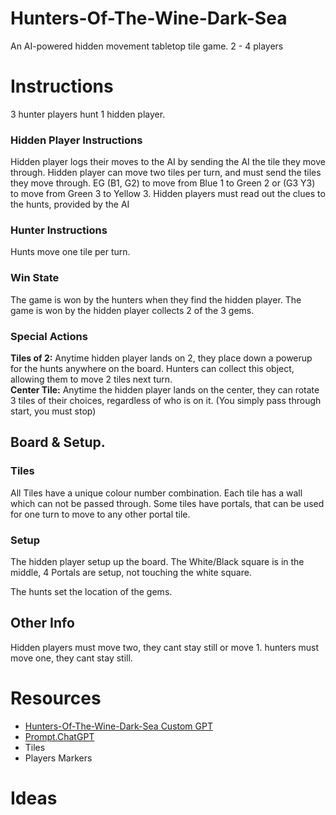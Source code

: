 # Hunters-Of-The-Wine-Dark-Sea
An AI-powered hidden movement tabletop tile game.
2 - 4 players

# Instructions
3 hunter players hunt 1 hidden player.

### Hidden Player Instructions
Hidden player logs their moves to the AI by sending the AI the tile they move through.
Hidden player can move two tiles per turn, and must send the tiles they move through. EG
(B1, G2) to move from Blue 1 to Green 2 or (G3 Y3) to move from Green 3 to Yellow 3.
Hidden players must read out the clues to the hunts, provided by the AI 

### Hunter Instructions
Hunts move one tile per turn.

### Win State 
The game is won by the hunters when they find the hidden player.
The game is won by the hidden player collects 2 of the 3 gems.

### Special Actions
**Tiles of 2:** Anytime hidden player lands on 2, they place down a powerup for the hunts anywhere on the board. Hunters can collect this object, allowing them to move 2 tiles next turn.<br />
**Center Tile:** Anytime the hidden player lands on the center, they can rotate 3 tiles of their choices, regardless of who is on it. (You simply pass through start, you must stop)


## Board & Setup.

### Tiles
All Tiles have a unique colour number combination.
Each tile has a wall which can not be passed through.
Some tiles have portals, that can be used for one turn to move to any other portal tile.

### Setup
The hidden player setup up the board.
The White/Black square is in the middle,
4 Portals are setup, not touching the white square.

The hunts set the location of the gems.





## Other Info
Hidden players must move two, they cant stay still or move 1.
hunters must move one, they cant stay still.


# Resources
 - [Hunters-Of-The-Wine-Dark-Sea Custom GPT](https://chatgpt.com/g/g-67936437ba74819180e95011d9a3006a-hunters-of-the-wine-dark-sea)
 - [Prompt.ChatGPT](https://github.com/bh679/Hunters-Of-The-Wine-Dark-Sea/blob/main/prompt.ChatGPT)
 - Tiles
 - Players Markers



# Ideas
